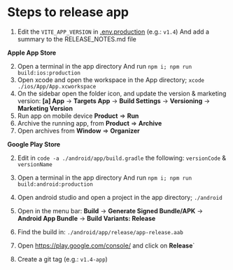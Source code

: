 # Steps to release app

1. Edit the `VITE_APP_VERSION` in [.env.production](/.env.production) (e.g.: `v1.4`)
   And add a summary to the RELEASE_NOTES.md file

**Apple App Store**

2. Open a terminal in the app directory
   And run `npm i; npm run build:ios:production`
3. Open xcode and open the workspace in the App directory;
   `xcode ./ios/App/App.xcworkspace`
4. On the sidebar open the folder icon, and update the version & marketing version:
   **[a] App**
   -> **Targets App**
   -> **Build Settings**
   -> **Versioning**
   -> **Marketing Version**
5. Run app on mobile device **Product** => **Run**
6. Archive the running app, from **Product** => **Archive**
7. Open archives from **Window** => **Organizer**

**Google Play Store**

2. Edit in `code -a ./android/app/build.gradle` the following: `versionCode` & `versionName`
3. Open a terminal in the app directory
   And run `npm i; npm run build:android:production`
4. Open android studio and open a project in the app directory;
   `./android`
5. Open in the menu bar:
   **Build**
   -> **Generate Signed Bundle/APK**
   -> **Android App Bundle**
   -> **Build Variants: Release**
6. Find the build in: `./android/app/release/app-release.aab`
7. Open <https://play.google.com/console/> and click on **Release**`

8. Create a git tag (e.g.: `v1.4-app`)
